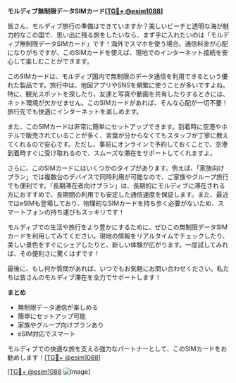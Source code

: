 **モルディブ無制限データSIMカード[[TG💪+ @esim1088](https://t.me/s/esim1088)]**

皆さん、モルディブ旅行の準備はできていますか？美しいビーチと透明な海が魅力的なこの国で、思い出に残る旅をしたいなら、まず手に入れたいのは「モルディブ無制限データSIMカード」です！海外でスマホを使う場合、通信料金が心配になりがちですが、このSIMカードを使えば、現地でのインターネット接続を安心して楽しむことができます。

このSIMカードは、モルディブ国内で無制限のデータ通信を利用できるという優れた製品です。旅行中は、地図アプリやSNSを頻繁に使うことが多いですよね。特に、観光スポットを探したり、友達と写真や動画を共有したりするときには、ネット環境が欠かせません。このSIMカードがあれば、そんな心配が一切不要！旅行先でも快適にインターネットを楽しめます。

また、このSIMカードは非常に簡単にセットアップできます。到着時に空港やホテルで販売されていることが多く、言葉が分からなくてもスタッフが丁寧に教えてくれるので安心です。ただし、事前にオンラインで予約しておくことで、空港到着時すぐに受け取れるので、スムーズな滞在をサポートしてくれますよ。

さらに、このSIMカードにはいくつかのタイプがあります。例えば、「家族向けプラン」では複数台のデバイスで同時利用が可能なので、ご家族やグループ旅行でも便利です。「長期滞在者向けプラン」は、長期的にモルディブに滞在される方におすすめで、長期間の利用でも安定した通信速度を保証します。また、最近ではeSIMも登場しており、物理的なSIMカードを持ち歩く必要がないため、スマートフォンの持ち運びもスッキリです！

モルディブでの生活や旅行をより豊かにするために、ぜひこの無制限データSIMカードを利用してみてください。現地の情報をリアルタイムでチェックしたり、美しい景色をすぐにシェアしたりと、新しい体験が広がります。一度試してみれば、その便利さに驚くはずです！

最後に、もし何か質問があれば、いつでもお気軽にお問い合わせください。私たちは皆さんのモルディブ滞在を全力でサポートします！

**まとめ**
- 無制限データ通信が楽しめる
- 簡単にセットアップ可能
- 家族やグループ向けプランあり
- eSIM対応でスマート

モルディブでの快適な旅を支える強力なパートナーとして、このSIMカードをお勧めします！[[TG💪+ @esim1088](https://t.me/s/esim1088)]

[[TG💪+ @esim1088](https://t.me/s/esim1088) ![Image](https://i.postimg.cc/Y0z9fWf4/image.png)]